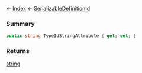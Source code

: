← [Index](Api-Index) ← [SerializableDefinitionId](VRage.ObjectBuilders.SerializableDefinitionId)

### Summary

```csharp
public string TypeIdStringAttribute { get; set; }
```

### Returns

[string](System.String)

